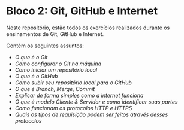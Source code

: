 # Bloco 2: Git, GitHub e Internet

Neste repositório, estão todos os exercícios realizados durante os ensinamentos de Git, GitHub e Internet. 

Contém os seguintes assuntos:

- _O que é o Git_
- _Como configurar o Git na máquina_
- _Como iniciar um repositório local_
- _O que é o GitHub_
- _Como subir seu repositório local para o GitHub_
- _O que é Branch, Merge, Commit_
- _Explicar de forma simples como a internet funciona_
- _O que é modelo Cliente & Servidor e como identificar suas partes_
- _Como funcionam os protocolos HTTP e HTTPS_
- _Quais os tipos de requisição podem ser feitos através desses protocolos_

